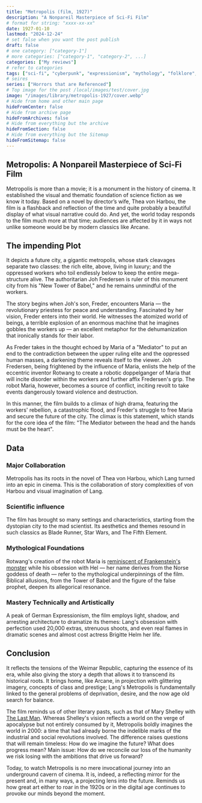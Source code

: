 ```yaml
---
title: "Metropolis (film, 1927)"
description: "A Nonpareil Masterpiece of Sci-Fi Film"
# format for string: "xxxx-xx-xx"
date: 1927-01-10
lastmod: "2024-12-24"
# set false when you want the post publish
draft: false
# one category: ["category-1"]
# more categories: ["category-1", "category-2", ...]
categories: ["My reviews"]
# refer to categories
tags: ["sci-fi", "cyberpunk", "expressionism", "mythology", "folklore", "northern religion", "industry", "necro fetishism", "humanism", "posthumanism"]
# seires
series: ["Horrors that are Referenced"]
# Top image for the post /local/images/test/cover.jpg
image: "/images/library/metropolis-1927/cover.webp"
# Hide from home and other main page
hideFromCenter: false
# Hide from archive page
hideFromArchives: false
# Hide from everything but the archive
hideFromSection: false
# Hide from everything but the Sitemap
hideFromSitemap: false
---
```

## Metropolis: A Nonpareil Masterpiece of Sci-Fi Film

Metropolis is more than a movie; it is a monument in the history of cinema. It established the visual and thematic foundation of science fiction as we know it today. Based on a novel by director’s wife, Thea von Harbou, the film is a flashback and reflection of the time and quite probably a beautiful display of what visual narrative could do. And yet, the world today responds to the film much more at that time; audiences are affected by it in ways not unlike someone would be by modern classics like Arcane.

## The impending Plot

It depicts a future city, a gigantic metropolis, whose stark cleavages separate two classes: the rich elite, above, living in luxury; and the oppressed workers who toil endlessly below to keep the entire mega-structure alive. The authoritarian Joh Fredersen is ruler of this monument city from his "New Tower of Babel," and he remains unmindful of the workers.

The story begins when Joh's son, Freder, encounters Maria — the revolutionary priestess for peace and understanding. Fascinated by her vision, Freder enters into their world. He witnesses the atomized world of beings, a terrible explosion of an enormous machine that he imagines gobbles the workers up — an excellent metaphor for the dehumanization that ironically stands for their labor.

As Freder takes in the thought echoed by Maria of a "Mediator" to put an end to the contradiction between the upper ruling elite and the oppressed human masses, a darkening theme reveals itself to the viewer. Joh Fredersen, being frightened by the influence of Maria, enlists the help of the eccentric inventor Rotwang to create a robotic doppelganger of Maria that will incite disorder within the workers and further affix Fredersen's grip. The robot Maria, however, becomes a source of conflict, inciting revolt to take events dangerously toward violence and destruction.

In this manner, the film builds to a climax of high drama, featuring the workers' rebellion, a catastrophic flood, and Freder's struggle to free Maria and secure the future of the city. The climax is this statement, which stands for the core idea of the film: "The Mediator between the head and the hands must be the heart".

## Data

### Major Collaboration

Metropolis has its roots in the novel of Thea von Harbou, which Lang turned into an epic in cinema. This is the collaboration of story complexities of von Harbou and visual imagination of Lang.

### Scientific influence

The film has brought so many settings and characteristics, starting from the dystopian city to the mad scientist. Its aesthetics and themes resound in such classics as Blade Runner, Star Wars, and The Fifth Element.

### Mythological Foundations

Rotwang's creation of the robot Maria is <a href="/library/frankenstein-1818/" target="_blank">reminiscent of Frankenstein's monster</a> while his obsession with Hel — her name derives from the Norse goddess of death — refer to the mythological underpinnings of the film. Biblical allusions, from the Tower of Babel and the figure of the false prophet, deepen its allegorical resonance.

### Mastery Technically and Artistically

A peak of German Expressionism, the film employs light, shadow, and arresting architecture to dramatize its themes: Lang's obsession with perfection used 20,000 extras, strenuous shoots, and even real flames in dramatic scenes and almost cost actress Brigitte Helm her life.

## Conclusion

It reflects the tensions of the Weimar Republic, capturing the essence of its era, while also giving the story a depth that allows it to transcend its historical roots. It brings home, like Arcane, in projection with glittering imagery, concepts of class and prestige; Lang's Metropolis is fundamentally linked to the general problems of deprivation, desire, and the now age old search for balance.

The film reminds us of other literary pasts, such as that of Mary Shelley with <a href="/library/the-last-man-1826/" target="_blank">The Last Man</a>. Whereas Shelley's vision reflects a world on the verge of apocalypse but not entirely consumed by it, Metropolis boldly imagines the world in 2000: a time that had already borne the indelible marks of the industrial and social revolutions involved. The difference raises questions that will remain timeless: How do we imagine the future? What does progress mean? Main issue: How do we reconcile our loss of the humanity we risk losing with the ambitions that drive us forward?

Today, to watch Metropolis is no mere invocational journey into an underground cavern of cinema. It is, indeed, a reflecting mirror for the present and, in many ways, a projecting lens into the future. Reminds us how great art either to roar in the 1920s or in the digital age continues to provoke our minds beyond the moment.